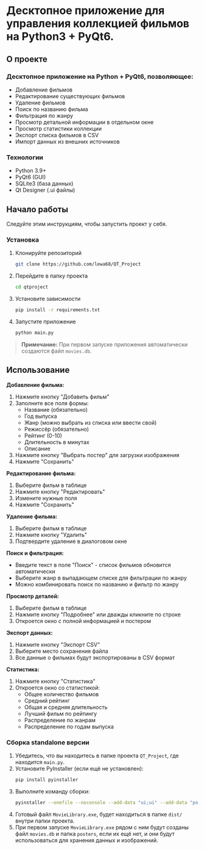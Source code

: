 # Десктопное приложение для управления коллекцией фильмов на Python3 + PyQt6.

<!-- ABOUT THE PROJECT -->
## О проекте

### Десктопное приложение на Python + PyQt6, позволяющее:
- Добавление фильмов
- Редактирование существующих фильмов
- Удаление фильмов
- Поиск по названию фильма
- Фильтрация по жанру
- Просмотр детальной информации в отдельном окне
- Просмотр статистики коллекции
- Экспорт списка фильмов в CSV
- Импорт данных из внешних источников

### Технологии
- Python 3.9+
- PyQt6 (GUI)
- SQLite3 (база данных)
- Qt Designer (.ui файлы)
  
<!-- GETTING STARTED -->
## Начало работы

Следуйте этим инструкциям, чтобы запустить проект у себя.

### Установка

1. Клонируйте репозиторий
   ```bash
   git clone https://github.com/lewa68/QT_Project
   ```
2. Перейдите в папку проекта
   ```bash
   cd qtproject
   ```
3. Установите зависимости
   ```bash
   pip install -r requirements.txt
   ```
4. Запустите приложение
   ```bash
   python main.py
   ```

> **Примечание:** При первом запуске приложения автоматически создаются файл `movies.db`.

<!-- USAGE EXAMPLES -->
## Использование

**Добавление фильма:**
1. Нажмите кнопку "Добавить фильм"
2. Заполните все поля формы:
   - Название (обязательно)
   - Год выпуска
   - Жанр (можно выбрать из списка или ввести свой)
   - Режиссёр (обязательно)
   - Рейтинг (0-10)
   - Длительность в минутах
   - Описание
3. Нажмите кнопку "Выбрать постер" для загрузки изображения
4. Нажмите "Сохранить"

**Редактирование фильма:**
1. Выберите фильм в таблице
2. Нажмите кнопку "Редактировать"
3. Измените нужные поля
4. Нажмите "Сохранить"

**Удаление фильма:**
1. Выберите фильм в таблице
2. Нажмите кнопку "Удалить"
3. Подтвердите удаление в диалоговом окне

**Поиск и фильтрация:**
- Введите текст в поле "Поиск" - список фильмов обновится автоматически
- Выберите жанр в выпадающем списке для фильтрации по жанру
- Можно комбинировать поиск по названию и фильтр по жанру

**Просмотр деталей:**
1. Выберите фильм в таблице
2. Нажмите кнопку "Подробнее" или дважды кликните по строке
3. Откроется окно с полной информацией и постером

**Экспорт данных:**
1. Нажмите кнопку "Экспорт CSV"
2. Выберите место сохранения файла
3. Все данные о фильмах будут экспортированы в CSV формат

**Статистика:**
1. Нажмите кнопку "Статистика"
2. Откроется окно со статистикой:
   - Общее количество фильмов
   - Средний рейтинг
   - Общая и средняя длительность
   - Лучший фильм по рейтингу
   - Распределение по жанрам
   - Распределение по годам выпуска

### Сборка standalone версии

1.  Убедитесь, что вы находитесь в папке проекта `QT_Project`, где находится `main.py`.
2.  Установите PyInstaller (если ещё не установлен):
    ```bash
    pip install pyinstaller
    ```
3.  Выполните команду сборки:
    ```bash
    pyinstaller --onefile --noconsole --add-data "ui;ui" --add-data "posters;posters" --add-data "movies.db;." --name "MovieLibrary" main.py
    ```
4.  Готовый файл `MovieLibrary.exe`, будет находиться в папке `dist/` внутри папки проекта.
5.  При первом запуске `MovieLibrary.exe` рядом с ним будут созданы файл `movies.db` и папка `posters`, если их ещё нет, и они будут использоваться для хранения данных и изображений.
